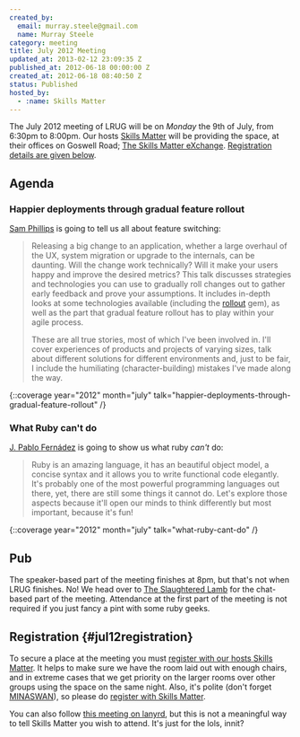 ```yaml
---
created_by:
  email: murray.steele@gmail.com
  name: Murray Steele
category: meeting
title: July 2012 Meeting
updated_at: 2013-02-12 23:09:35 Z
published_at: 2012-06-18 00:00:00 Z
created_at: 2012-06-18 08:40:50 Z
status: Published
hosted_by:
  - :name: Skills Matter
---
```


The July 2012 meeting of LRUG will be on *Monday* the 9th of July, from 6:30pm to 8:00pm.  Our hosts [Skills Matter](http://skillsmatter.com/) will be providing the space, at their offices on Goswell Road; [The Skills Matter eXchange](http://skillsmatter.com/location-details/design-architecture/484/96).  <a href="#jul12registration">Registration details are given below</a>.

## Agenda

### Happier deployments through gradual feature rollout

[Sam Phillips](http://samsworldofno.com/) is going to tell us all about feature switching:

> Releasing a big change to an application, whether a large overhaul of
> the UX, system migration or upgrade to the internals, can be daunting.
> Will the change work technically? Will it make your users happy and
> improve the desired metrics? This talk discusses strategies and
> technologies you can use to gradually roll changes out to gather early
> feedback and prove your assumptions. It includes in-depth looks at
> some technologies available (including the [rollout](https://github.com/jamesgolick/rollout) gem), as well as the
> part that gradual feature rollout has to play within your agile
> process.
>
> These are all true stories, most of which I've been involved in. I'll
> cover experiences of products and projects of varying sizes, talk
> about different solutions for different environments and, just to be
> fair, I include the humiliating (character-building) mistakes I've
> made along the way.

{::coverage year="2012" month="july" talk="happier-deployments-through-gradual-feature-rollout" /}

### What Ruby can't do

[J. Pablo Fernádez](http://pupeno.com/) is going to show us what ruby *can't* do:

> Ruby is an amazing language, it has an beautiful object model, a
> concise syntax and it allows you to write functional code
> elegantly. It's probably one of the most powerful programming
> languages out there, yet, there are still some things it cannot
> do. Let's explore those aspects because it'll open our minds to
> think differently but most important, because it's fun!

{::coverage year="2012" month="july" talk="what-ruby-cant-do" /}

## Pub

The speaker-based part of the meeting finishes at 8pm, but that's not when LRUG finishes.  No!  We head over to [The Slaughtered Lamb](http://www.theslaughteredlambpub.com/) for the chat-based part of the meeting.  Attendance at the first part of the meeting is not required if you just fancy a pint with some ruby geeks.

## Registration {#jul12registration}

To secure a place at the meeting you must [register with our hosts Skills Matter](http://skillsmatter.com/event-details/home/happier-deploments/js-4501).  It helps to make sure we have the room laid out with enough chairs, and in extreme cases that we get priority on the larger rooms over other groups using the space on the same night.  Also, it's polite (don't forget [MINASWAN](http://oreilly.com/ruby/excerpts/ruby-learning-rails/ruby-glossary.html#I_indexterm_d1e32036)), so please do [register with Skills Matter](http://skillsmatter.com/event-details/home/happier-deploments/js-4501).

You can also follow [this meeting on lanyrd](http://lanyrd.com/2012/lrug-july/), but this is not a meaningful way to tell Skills Matter you wish to attend.  It's just for the lols, innit?
